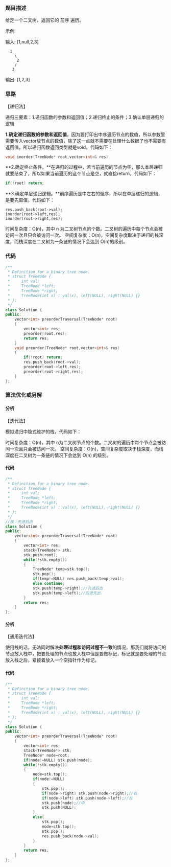 ### 题目描述

给定一个二叉树，返回它的 前序 遍历。

示例:

输入: [1,null,2,3]  

```
  1
    \
     2
    /
   3 
```

输出: [1,2,3]

### 思路

【递归法】

递归三要素：1.递归函数的参数和返回值；2.递归终止的条件；3.确认单层递归的逻辑

**1.确定递归函数的参数和返回值**。因为要打印出中序遍历节点的数值，所以参数里需要传入vector放节点的数值，除了这一点就不需要在处理什么数据了也不需要有返回值，所以递归函数返回类型就是void，代码如下：

```cpp
void inorder(TreeNode* root,vector<int>& res)
```

**2.确定终止条件。**在递归的过程中，若当前遍历的节点为空，那么本层递归就要结束了，所以如果当前遍历的这个节点是空，就直接return，代码如下：

```cpp
if(!root) return;
```

**3.确定单层递归逻辑。**前序遍历是中左右的循序，所以在单层递归的逻辑，是要先取值，代码如下：

    res.push_back(root->val);
    inorder(root->left,res);
    inorder(root->right,res);

时间复杂度：O(n)，其中 n 为二叉树节点的个数。二叉树的遍历中每个节点会被访问一次且只会被访问一次。
空间复杂度：O(n)，空间复杂度取决于递归的栈深度，而栈深度在二叉树为一条链的情况下会达到 O(n)的级别。

### 代码

```c++
/**
 * Definition for a binary tree node.
 * struct TreeNode {
 *     int val;
 *     TreeNode *left;
 *     TreeNode *right;
 *     TreeNode(int x) : val(x), left(NULL), right(NULL) {}
 * };
 */
class Solution {
public:
    vector<int> preorderTraversal(TreeNode* root) 
    {
        vector<int> res;
        preorder(root,res);
        return res;
    }
    void preorder(TreeNode* root,vector<int>& res)
    {
        if(!root) return;
        res.push_back(root->val);
        preorder(root->left,res);
        preorder(root->right,res);      
    }
};
```

### 算法优化或另解

#### 分析

【迭代法】

模拟递归中隐式维护的栈，代码如下：

时间复杂度：O(n)，其中 n为二叉树节点的个数。二叉树的遍历中每个节点会被访问一次且只会被访问一次。
空间复杂度：O(n)，空间复杂度取决于栈深度，而栈深度在二叉树为一条链的情况下会达到 O(n) 的级别。

#### 代码

```c++
/**
 * Definition for a binary tree node.
 * struct TreeNode {
 *     int val;
 *     TreeNode *left;
 *     TreeNode *right;
 *     TreeNode(int x) : val(x), left(NULL), right(NULL) {}
 * };
 */
//栈：先进后出
class Solution {
public:
    vector<int> preorderTraversal(TreeNode* root) 
    {
        vector<int> res;
        stack<TreeNode*> stk;
        stk.push(root);
        while(!stk.empty())
        {
            TreeNode* temp=stk.top();
            stk.pop();
            if(temp!=NULL) res.push_back(temp->val);
            else continue;
            stk.push(temp->right);//先进后出
            stk.push(temp->left);//后进先出
        }
        return res;
    }
};
```

#### 分析

【通用迭代法】

使用栈的话，无法同时解决**处理过程和访问过程不一致**的情况，那我们就将访问的节点放入栈中，把要处理的节点也放入栈中但是要做标记，标记就是要处理的节点放入栈之后，紧接着放入一个空指针作为标记。

#### 代码

```c++
/**
 * Definition for a binary tree node.
 * struct TreeNode {
 *     int val;
 *     TreeNode *left;
 *     TreeNode *right;
 *     TreeNode(int x) : val(x), left(NULL), right(NULL) {}
 * };
 */
class Solution {
public:
    vector<int> preorderTraversal(TreeNode* root) 
    {
        vector<int> res;
        stack<TreeNode*> stk;
        TreeNode* node=root;
        if(node!=NULL) stk.push(node);
        while(!stk.empty())
        {
            node=stk.top();
            if(node!=NULL)
            {
                stk.pop();
                if(node->right) stk.push(node->right);//右
                if(node->left) stk.push(node->left);//左
                stk.push(node);//中
                stk.push(NULL);
            }
            else{
                stk.pop();
                node=stk.top();
                stk.pop();
                res.push_back(node->val);
            }
        }
        return res;
    }
};
```

